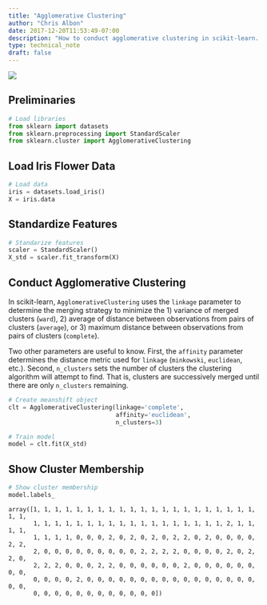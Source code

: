 ```yaml
---
title: "Agglomerative Clustering"
author: "Chris Albon"
date: 2017-12-20T11:53:49-07:00
description: "How to conduct agglomerative clustering in scikit-learn. "
type: technical_note
draft: false
---
```

<a alt="Agglomerative Clustering" href="https://machinelearningflashcards.com">
    <img src="/images/machine_learning_flashcards/Aggomerative_Clustering_print.png" class="flashcard center-block">
</a>

## Preliminaries


```python
# Load libraries
from sklearn import datasets
from sklearn.preprocessing import StandardScaler
from sklearn.cluster import AgglomerativeClustering
```

## Load Iris Flower Data


```python
# Load data
iris = datasets.load_iris()
X = iris.data
```

## Standardize Features


```python
# Standarize features
scaler = StandardScaler()
X_std = scaler.fit_transform(X)
```

## Conduct Agglomerative Clustering

In scikit-learn, `AgglomerativeClustering` uses the `linkage` parameter to determine the merging strategy to minimize the 1) variance of merged clusters (`ward`), 2) average of distance between observations from pairs of clusters (`average`), or 3) maximum distance between observations from pairs of clusters (`complete`). 

Two other parameters are useful to know. First, the `affinity` parameter determines the distance metric used for `linkage` (`minkowski`, `euclidean`, etc.). Second, `n_clusters` sets the number of clusters the clustering algorithm will attempt to find. That is, clusters are successively merged until there are only `n_clusters` remaining.


```python
# Create meanshift object
clt = AgglomerativeClustering(linkage='complete', 
                              affinity='euclidean', 
                              n_clusters=3)

# Train model
model = clt.fit(X_std)
```

## Show Cluster Membership


```python
# Show cluster membership
model.labels_
```




    array([1, 1, 1, 1, 1, 1, 1, 1, 1, 1, 1, 1, 1, 1, 1, 1, 1, 1, 1, 1, 1, 1, 1,
           1, 1, 1, 1, 1, 1, 1, 1, 1, 1, 1, 1, 1, 1, 1, 1, 1, 1, 2, 1, 1, 1, 1,
           1, 1, 1, 1, 0, 0, 0, 2, 0, 2, 0, 2, 0, 2, 2, 0, 2, 0, 0, 0, 0, 2, 2,
           2, 0, 0, 0, 0, 0, 0, 0, 0, 0, 2, 2, 2, 2, 0, 0, 0, 0, 2, 0, 2, 2, 0,
           2, 2, 2, 0, 0, 0, 2, 2, 0, 0, 0, 0, 0, 0, 2, 0, 0, 0, 0, 0, 0, 0, 0,
           0, 0, 0, 0, 2, 0, 0, 0, 0, 0, 0, 0, 0, 0, 0, 0, 0, 0, 0, 0, 0, 0, 0,
           0, 0, 0, 0, 0, 0, 0, 0, 0, 0, 0, 0])


